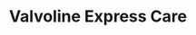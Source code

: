 ---
title: "Valvoline Express Care"
url: /denton/valvoline-express-care-teasley-lane/
shop: Autowerkstatt
---